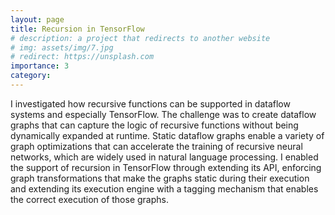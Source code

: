 ```yaml
---
layout: page
title: Recursion in TensorFlow
# description: a project that redirects to another website
# img: assets/img/7.jpg
# redirect: https://unsplash.com
importance: 3
category:
---
```


I investigated how recursive functions can be supported in dataflow systems and especially TensorFlow. The challenge was to create dataflow graphs that can capture the logic of recursive functions without being dynamically expanded at runtime. Static dataflow graphs enable a variety of graph optimizations that can accelerate the training of recursive neural networks, which are widely used in natural language processing.
I enabled the support of recursion in TensorFlow through extending its API, enforcing graph transformations that make the graphs static during their execution and extending its execution engine with a tagging mechanism that enables the correct execution of those graphs.
